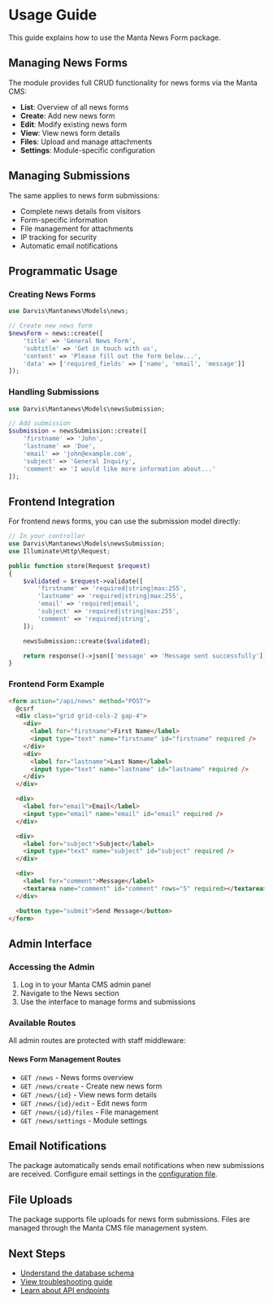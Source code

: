 # Usage Guide

This guide explains how to use the Manta News Form package.

## Managing News Forms

The module provides full CRUD functionality for news forms via the Manta CMS:

- **List**: Overview of all news forms
- **Create**: Add new news form
- **Edit**: Modify existing news form
- **View**: View news form details
- **Files**: Upload and manage attachments
- **Settings**: Module-specific configuration

## Managing Submissions

The same applies to news form submissions:

- Complete news details from visitors
- Form-specific information
- File management for attachments
- IP tracking for security
- Automatic email notifications

## Programmatic Usage

### Creating News Forms

```php
use Darvis\Mantanews\Models\news;

// Create new news form
$newsForm = news::create([
    'title' => 'General News Form',
    'subtitle' => 'Get in touch with us',
    'content' => 'Please fill out the form below...',
    'data' => ['required_fields' => ['name', 'email', 'message']]
]);
```

### Handling Submissions

```php
use Darvis\Mantanews\Models\newsSubmission;

// Add submission
$submission = newsSubmission::create([
    'firstname' => 'John',
    'lastname' => 'Doe',
    'email' => 'john@example.com',
    'subject' => 'General Inquiry',
    'comment' => 'I would like more information about...'
]);
```

## Frontend Integration

For frontend news forms, you can use the submission model directly:

```php
// In your controller
use Darvis\Mantanews\Models\newsSubmission;
use Illuminate\Http\Request;

public function store(Request $request)
{
    $validated = $request->validate([
        'firstname' => 'required|string|max:255',
        'lastname' => 'required|string|max:255',
        'email' => 'required|email',
        'subject' => 'required|string|max:255',
        'comment' => 'required|string',
    ]);

    newsSubmission::create($validated);

    return response()->json(['message' => 'Message sent successfully']);
}
```

### Frontend Form Example

```html
<form action="/api/news" method="POST">
  @csrf
  <div class="grid grid-cols-2 gap-4">
    <div>
      <label for="firstname">First Name</label>
      <input type="text" name="firstname" id="firstname" required />
    </div>
    <div>
      <label for="lastname">Last Name</label>
      <input type="text" name="lastname" id="lastname" required />
    </div>
  </div>

  <div>
    <label for="email">Email</label>
    <input type="email" name="email" id="email" required />
  </div>

  <div>
    <label for="subject">Subject</label>
    <input type="text" name="subject" id="subject" required />
  </div>

  <div>
    <label for="comment">Message</label>
    <textarea name="comment" id="comment" rows="5" required></textarea>
  </div>

  <button type="submit">Send Message</button>
</form>
```

## Admin Interface

### Accessing the Admin

1. Log in to your Manta CMS admin panel
2. Navigate to the News section
3. Use the interface to manage forms and submissions

### Available Routes

All admin routes are protected with staff middleware:

#### News Form Management Routes

- `GET /news` - News forms overview
- `GET /news/create` - Create new news form
- `GET /news/{id}` - View news form details
- `GET /news/{id}/edit` - Edit news form
- `GET /news/{id}/files` - File management
- `GET /news/settings` - Module settings

## Email Notifications

The package automatically sends email notifications when new submissions are received. Configure email settings in the [configuration file](configuration.md).

## File Uploads

The package supports file uploads for news form submissions. Files are managed through the Manta CMS file management system.

## Next Steps

- [Understand the database schema](database.md)
- [View troubleshooting guide](troubleshooting.md)
- [Learn about API endpoints](api.md)
